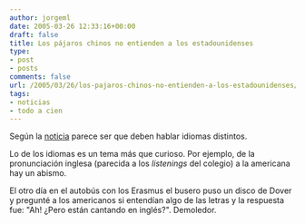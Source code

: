 ```yaml
---
author: jorgeml
date: 2005-03-26 12:33:16+00:00
draft: false
title: Los pájaros chinos no entienden a los estadounidenses
type: 
- post
- posts
comments: false
url: /2005/03/26/los-pajaros-chinos-no-entienden-a-los-estadounidenses/
tags:
- noticias
- todo a cien
---
```


Según la [noticia](http://www.cadenaser.com/articulo.html?xref=20050324csrcsrsoc_7&type=Tes) parece ser que deben hablar idiomas distintos.

Lo de los idiomas es un tema más que curioso. Por ejemplo, de la pronunciación inglesa (parecida a los _listenings_ del colegio) a la americana hay un abismo.

El otro día en el autobús con los Erasmus el busero puso un disco de Dover y pregunté a los americanos si entendían algo de las letras y la respuesta fue: "Ah! ¿Pero están cantando en inglés?". Demoledor.
